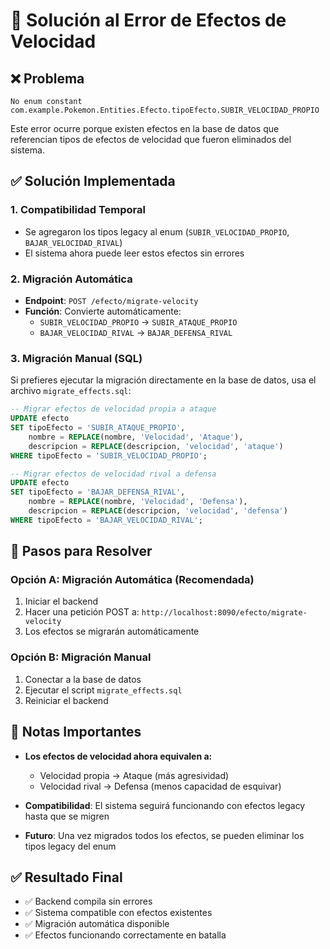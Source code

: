 # 🔧 Solución al Error de Efectos de Velocidad

## ❌ Problema
```
No enum constant com.example.Pokemon.Entities.Efecto.tipoEfecto.SUBIR_VELOCIDAD_PROPIO
```

Este error ocurre porque existen efectos en la base de datos que referencian tipos de efectos de velocidad que fueron eliminados del sistema.

## ✅ Solución Implementada

### 1. **Compatibilidad Temporal**
- Se agregaron los tipos legacy al enum (`SUBIR_VELOCIDAD_PROPIO`, `BAJAR_VELOCIDAD_RIVAL`)
- El sistema ahora puede leer estos efectos sin errores

### 2. **Migración Automática**
- **Endpoint**: `POST /efecto/migrate-velocity`
- **Función**: Convierte automáticamente:
  - `SUBIR_VELOCIDAD_PROPIO` → `SUBIR_ATAQUE_PROPIO`
  - `BAJAR_VELOCIDAD_RIVAL` → `BAJAR_DEFENSA_RIVAL`

### 3. **Migración Manual (SQL)**
Si prefieres ejecutar la migración directamente en la base de datos, usa el archivo `migrate_effects.sql`:

```sql
-- Migrar efectos de velocidad propia a ataque
UPDATE efecto 
SET tipoEfecto = 'SUBIR_ATAQUE_PROPIO', 
    nombre = REPLACE(nombre, 'Velocidad', 'Ataque'),
    descripcion = REPLACE(descripcion, 'velocidad', 'ataque')
WHERE tipoEfecto = 'SUBIR_VELOCIDAD_PROPIO';

-- Migrar efectos de velocidad rival a defensa
UPDATE efecto 
SET tipoEfecto = 'BAJAR_DEFENSA_RIVAL',
    nombre = REPLACE(nombre, 'Velocidad', 'Defensa'), 
    descripcion = REPLACE(descripcion, 'velocidad', 'defensa')
WHERE tipoEfecto = 'BAJAR_VELOCIDAD_RIVAL';
```

## 🚀 Pasos para Resolver

### Opción A: Migración Automática (Recomendada)
1. Iniciar el backend
2. Hacer una petición POST a: `http://localhost:8090/efecto/migrate-velocity`
3. Los efectos se migrarán automáticamente

### Opción B: Migración Manual
1. Conectar a la base de datos
2. Ejecutar el script `migrate_effects.sql`
3. Reiniciar el backend

## 📝 Notas Importantes

- **Los efectos de velocidad ahora equivalen a:**
  - Velocidad propia → Ataque (más agresividad)
  - Velocidad rival → Defensa (menos capacidad de esquivar)

- **Compatibilidad**: El sistema seguirá funcionando con efectos legacy hasta que se migren

- **Futuro**: Una vez migrados todos los efectos, se pueden eliminar los tipos legacy del enum

## ✅ Resultado Final
- ✅ Backend compila sin errores
- ✅ Sistema compatible con efectos existentes
- ✅ Migración automática disponible
- ✅ Efectos funcionando correctamente en batalla
